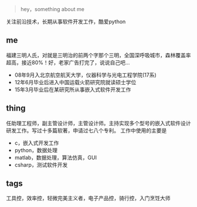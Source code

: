> hey，something about me

关注前沿技术，长期从事软件开发工作，酷爱python

## me
福建三明人氏，对就是三明治的前两个字那个三明，全国深呼吸城市，森林覆盖率超高，接近80%！好，老家广告打完了，说说自己吧...
- 08年9月入北京航空航天大学，仪器科学与光电工程学院(17系)
- 12年6月毕业后进入中国运载火箭研究院就读硕士学位
- 15年3月毕业后在某研究所从事嵌入式软件开发工作

## thing
任助理工程师，副主管设计师，主管设计师。主持实现多个型号的嵌入式软件设计研发工作。写过十多篇软著，申请过七八个专利。
工作中使用的主要是
- c，嵌入式开发工作
- python，数据处理
- matlab，数据处理，算法仿真，GUI
- csharp，测试软件开发

## tags
工具控，效率控，轻微完美主义者，电子产品控，骑行控，入门烹饪大师